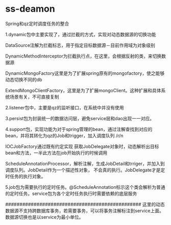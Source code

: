 # ss-deamon
Spring和qz定时调度任务的整合

1.dynamic包中主要实现了，通过拦截的方式，实现对动态数据源的切换功能

  DataSource注解为拦截标志，用于指定目标数据源－目前作用域为对象级别
  
  DynamicMethodInterceptor为拦截执行点，在这里，会根据反射的类，来切换数据源
  
  DynamicMongoFactory这里是为了扩展spring原有的mongofactory，使之能够动态切换不同的db
  
  ExtendMongoClientFactory，这里是为了扩展mongoClient。这种扩展和具体系统场景有关，不可直接复制
  
  
  
2.listener包中，主要是qz的监听接口，在系统中并没有使用



3.persist包为封装统一的数据访问层，避免service层和dao出现一一对应。



4.support包，实现功能为对于spring管理的bean，通过注解查找到对应的bean，并将其转化为qz的Job和trigger，加入调度队列 /r/n

  IOCJobFactory通过既有约定实现 获取JobDelegate对象时，动态解析出目标bean和方法，一半此方法在job开始执行的时候调用
  
  ScheduleAnnotationProcessor，解析注解，生成JobDetail和trriger，并加入到调度队列。JobDetail作为一个描述性对象，
  不会真的执行。JobDelegate才是定时任务的执行对象。
  
  
  
5.job包为需要执行的定时任务。@ScheduleAnnotation标示这个类会解析为普通的定时任务。service包为各个定时任务执行时需要依赖的底层服务

################################################
这里的动态数据源不支持跨数据库事务，若需要事务，可以将事务注解标注到service上面。数据源切换也是以service为最小单位。
  
  
